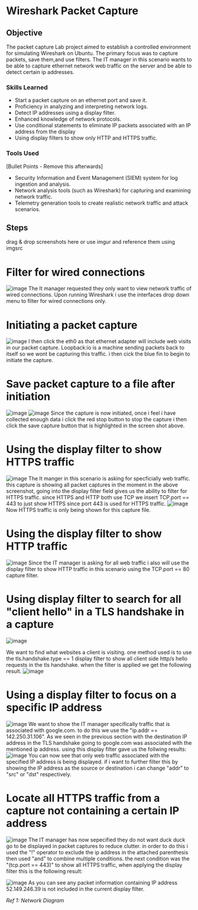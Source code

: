 # Wireshark Packet Capture

## Objective

The packet capture Lab project aimed to establish a controlled environment for simulating Wireshark on Ubuntu. The primary focus was to capture packets, save them,and use filters. The IT manager in this scenario wants to be able to capture ethernet network web traffic on the server and be able to detect certain ip addresses.
### Skills Learned

- Start a packet capture on an ethernet port and save it.
- Proficiency in analyzing and interpreting network logs.
- Detect IP addresses using a display filter.
- Enhanced knowledge of network protocols.
- Use conditional statements to eliminate IP packets associated with an IP address from the display
- Using display filters to show only HTTP and HTTPS traffic.

### Tools Used
[Bullet Points - Remove this afterwards]

- Security Information and Event Management (SIEM) system for log ingestion and analysis.
- Network analysis tools (such as Wireshark) for capturing and examining network traffic.
- Telemetry generation tools to create realistic network traffic and attack scenarios.

## Steps
drag & drop screenshots here or use imgur and reference them using imgsrc

# Filter for wired connections
![image](https://github.com/user-attachments/assets/49c2058f-06db-4c75-a277-c5d8105bbf44)
The It manager requested they only want to view network traffic of wired connections.  Upon running Wireshark i use the interfaces drop down menu to filter for wired connections only.

# Initiating a packet capture
![image](https://github.com/user-attachments/assets/676fa8e1-6143-422d-803f-3521c522f80a)
I then click the eth0 as that ethernet adapter will include web visits in our packet capture.  Loopback:io is a machine sending packets back to itself so we wont be capturing this traffic. i then cick the blue fin to begin to initiate the capture.

# Save packet capture to a file after initiation
![image](https://github.com/user-attachments/assets/0ed5554f-928a-43d2-9775-ad30d8ef591f)
![image](https://github.com/user-attachments/assets/7718f1e3-ae3e-4764-a001-6029620e2d83)
Since the capture is now initiated, once i feel i have collected enough data i click the red stop button to stop the capture i then click the save capture button that is highlighted in the screen shot above.

# Using the display filter to show HTTPS traffic
![image](https://github.com/user-attachments/assets/97b67a34-e28a-4f00-8d25-d2a695bc7f1a)
The It manger in this scenario is asking for specficially web traffic. this capture is showing all packet captures in the moment in the above screenshot, going into the display filter field gives us the ability to filter for HTTPS traffic. since HTTPS and HTTP both use TCP we insert TCP.port == 443 to just show HTTPS since port 443 is used for HTTPS traffic.
![image](https://github.com/user-attachments/assets/ecd66752-a50b-4c5c-aa7d-924d49c81f92)
Now HTTPS traffic is only being shown for this capture file.

# Using the display filter to show HTTP traffic
![image](https://github.com/user-attachments/assets/bcbf6bc3-691d-4847-9f14-e073ee5a74e3)
Since the IT manager is asking for all web traffic i also will use the display filter to show HTTP traffic in this scenario using the TCP.port == 80 capture filter.

# Using display filter to search for all "client hello" in a TLS handshake in a capture
![image](https://github.com/user-attachments/assets/d8270c91-aa43-466d-840f-3e4f073b8ce2)

We want to find what websites a client is visiting. one method used is to use the tls.handshake.type == 1 display filter to show all client side http/s hello requests in the tls handshake. when the filter is applied we get the following result.
![image](https://github.com/user-attachments/assets/94660dc8-a125-42f6-9d5e-8969291b2b6d)

# Using a display filter to focus on a specific IP address
![image](https://github.com/user-attachments/assets/85465902-b940-4306-afcb-17acf4d59e87)
We want to show the IT manager specifically traffic that is associated with google.com. to do this we use the "ip.addr == 142.250.31.106". As we seen in the previous section with the destination IP address in the TLS handshake going to google.com was associated with the mentioned ip address. using this display filter gave us the follwing results:
![image](https://github.com/user-attachments/assets/82e20071-f92a-4517-b79f-8921985ca8b8)
You can now see that only web traffic associated with the specified IP address is being displayed. if i want to further filter this by showing the IP address as the source or destination i can change "addr" to "src" or "dst" respectively.

# Locate all HTTPS traffic from a capture not containing a certain IP address
![image](https://github.com/user-attachments/assets/b7b556bd-fc21-46e4-b008-3e8ffa425d6d)
The IT manager has now sepecified they do not want duck duck go to be displayed in packet captures to reduce clutter. in order to do this i used the "!" operator to exclude the ip address in the attached parenthesis then used "and" to combine multiple conditions. the next condition was the "(tcp.port == 443)" to show all HTTPS traffic, when applying the display filter this is the following result:

![image](https://github.com/user-attachments/assets/73436a20-d608-49cc-901c-54ae4c2cd669)
As you can see any packet information containing IP address 52.149.246.39 is not included in the current display filter.

*Ref 1: Network Diagram*


